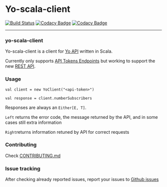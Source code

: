 # Yo-scala-client

[![Build Status](https://travis-ci.org/pedrorijo91/yo-scala-client.svg?branch=master)](https://travis-ci.org/pedrorijo91/yo-scala-client) [![Codacy Badge](https://api.codacy.com/project/badge/grade/84d510245e42422c8691aea5f38a73dc)](https://www.codacy.com/app/pedrorijo91/yo-scala-client) [![Codacy Badge](https://api.codacy.com/project/badge/coverage/84d510245e42422c8691aea5f38a73dc)](https://www.codacy.com/app/pedrorijo91/yo-scala-client)

---

### yo-scala-client

Yo-scala-client is a client for [Yo API](http://docs.justyo.co/docs/) written in Scala.

Currently only supports [API Tokens Endpoints](http://docs.justyo.co/docs/api-tokens) but working to support the new [REST API](http://docs.justyo.co/docs/oauth).

### Usage

```
val client = new YoClient("<api-token>")

val response = client.numberSubscribers
```

Responses are always an `Either[E, T]`.

`Left` returns the error code, the message returned by the API, and in some cases still extra information

`Right`returns information retuned by API for correct requests

### Contributing

Check [CONTRIBUTING.md](CONTRIBUTING.md)

### Issue tracking

After checking already reported issues, report your issues to [Github issues](https://github.com/pedrorijo91/yo-scala-client/issues)
